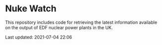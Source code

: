 # Nuke Watch

This repository includes code for retrieving the latest information available on the output of EDF nuclear power plants in the UK.

Last updated: 2021-07-04 22:06